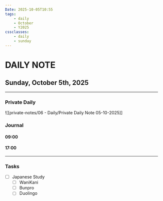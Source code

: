 ```yaml
---
Date: 2025-10-05T10:55
tags:
    - daily
    - October
    - Y2025
cssclasses:
    - daily
    - sunday
---
```

# DAILY NOTE
## Sunday, October 5th, 2025
***
### Private Daily

![[private-notes/06 - Daily/Private Daily Note 05-10-2025]]

### Journal

#### 09:00

#### 17:00

***
### Tasks
- [ ] Japanese Study
    - [ ] WaniKani
    - [ ] Bunpro
    - [ ] Duolingo